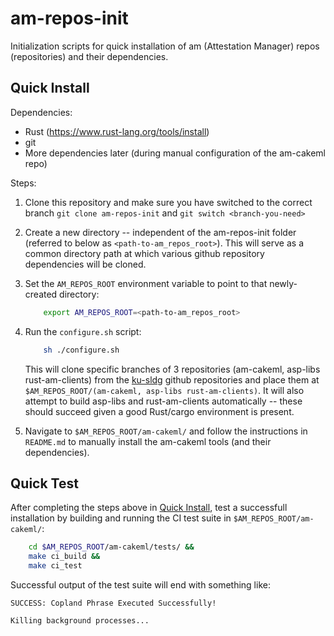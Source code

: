 # am-repos-init

Initialization scripts for quick installation of am (Attestation Manager) repos (repositories) and their dependencies.

## Quick Install

Dependencies:

- Rust (https://www.rust-lang.org/tools/install)
- git
- More dependencies later (during manual configuration of the am-cakeml repo)

Steps:

1. Clone this repository and make sure you have switched to the correct branch `git clone am-repos-init` and `git switch <branch-you-need>`

1. Create a new directory -- independent of the am-repos-init folder (referred to below as `<path-to-am_repos_root>`). This will serve as a common directory path at which various github repository dependencies will be cloned.
1. Set the `AM_REPOS_ROOT` environment variable to point to that newly-created directory:
   ```sh
       export AM_REPOS_ROOT=<path-to-am_repos_root>
   ```
1. Run the `configure.sh` script:
   ```sh
       sh ./configure.sh
   ```
   This will clone specific branches of 3 repositories (am-cakeml, asp-libs rust-am-clients) from the [ku-sldg](https://github.com/orgs/ku-sldg/repositories) github repositories and place them at `$AM_REPOS_ROOT/(am-cakeml, asp-libs rust-am-clients)`. It will also attempt to build asp-libs and rust-am-clients automatically -- these should succeed given a good Rust/cargo environment is present.
1. Navigate to `$AM_REPOS_ROOT/am-cakeml/` and follow the instructions in `README.md` to manually install the am-cakeml tools (and their dependencies).

## Quick Test

After completing the steps above in [Quick Install](#Quick-install), test a successfull installation by building and running the CI test suite in `$AM_REPOS_ROOT/am-cakeml/`:

```sh
    cd $AM_REPOS_ROOT/am-cakeml/tests/ &&
    make ci_build &&
    make ci_test
```

Successful output of the test suite will end with something like:

```
SUCCESS: Copland Phrase Executed Successfully!

Killing background processes...
```
